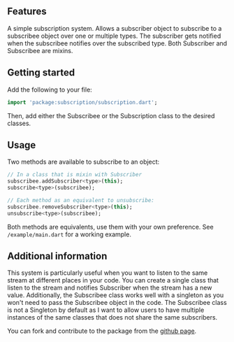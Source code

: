 ## Features

A simple subscription system. 
Allows a subscriber object to subscribe to a subscribee object over one or multiple types.
The subscriber gets notified when the subscribee notifies over the subscribed type.
Both Subscriber and Subscribee are mixins.

## Getting started

Add the following to your file:

```dart
import 'package:subscription/subscription.dart';
```

Then, add either the Subscribee or the Subscription class to the desired classes.

## Usage

Two methods are available to subscribe to an object:
```dart
// In a class that is mixin with Subscriber
subscribee.addSubscriber<type>(this); 
subscribe<type>(subscribee);

// Each method as an equivalent to unsubscribe:
subscribee.removeSubscriber<type>(this);
unsubscribe<type>(subscribee);
```

Both methods are equivalents, use them with your own preference.
See ```/example/main.dart``` for a working example.

## Additional information

This system is particularly useful when you want to listen to the same stream at different places in your code.
You can create a single class that listen to the stream and notifies Subscriber when the stream has a new value.
Additionally, the Subscribee class works well with a singleton as you won't need to pass the Subscribee object in the code.
The Subscribee class is not a Singleton by default as I want to allow users to have multiple instances of the same classes that does not share the same subscribers.

You can fork and contribute to the package from the [github page](https://github.com/Feynallein/Subscription).
